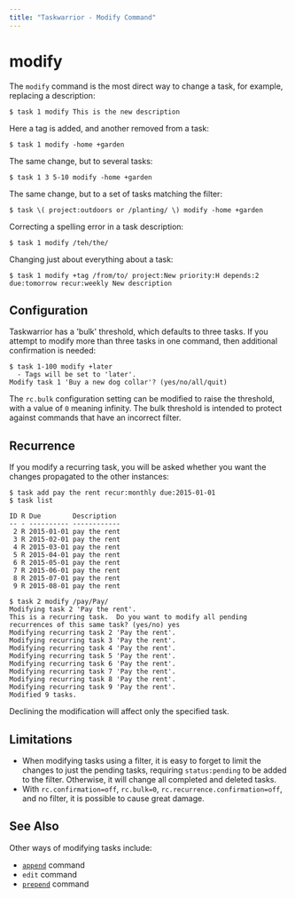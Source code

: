 ```yaml
---
title: "Taskwarrior - Modify Command"
---
```


# modify

The `modify` command is the most direct way to change a task, for example, replacing a description:

```
$ task 1 modify This is the new description
```

Here a tag is added, and another removed from a task:

```
$ task 1 modify -home +garden
```

The same change, but to several tasks:

```
$ task 1 3 5-10 modify -home +garden
```
The same change, but to a set of tasks matching the filter:

```
$ task \( project:outdoors or /planting/ \) modify -home +garden
```

Correcting a spelling error in a task description:

```
$ task 1 modify /teh/the/
```

Changing just about everything about a task:

```
$ task 1 modify +tag /from/to/ project:New priority:H depends:2 due:tomorrow recur:weekly New description
```

## Configuration

Taskwarrior has a 'bulk' threshold, which defaults to three tasks.
If you attempt to modify more than three tasks in one command, then additional confirmation is needed:

```
$ task 1-100 modify +later
  - Tags will be set to 'later'.
Modify task 1 'Buy a new dog collar'? (yes/no/all/quit)
```

The `rc.bulk` configuration setting can be modified to raise the threshold, with a value of `0` meaning infinity.
The bulk threshold is intended to protect against commands that have an incorrect filter.

## Recurrence

If you modify a recurring task, you will be asked whether you want the changes propagated to the other instances:

```
$ task add pay the rent recur:monthly due:2015-01-01
$ task list

ID R Due        Description
-- - ---------- ------------
 2 R 2015-01-01 pay the rent
 3 R 2015-02-01 pay the rent
 4 R 2015-03-01 pay the rent
 5 R 2015-04-01 pay the rent
 6 R 2015-05-01 pay the rent
 7 R 2015-06-01 pay the rent
 8 R 2015-07-01 pay the rent
 9 R 2015-08-01 pay the rent

$ task 2 modify /pay/Pay/
Modifying task 2 'Pay the rent'.
This is a recurring task.  Do you want to modify all pending recurrences of this same task? (yes/no) yes
Modifying recurring task 2 'Pay the rent'.
Modifying recurring task 3 'Pay the rent'.
Modifying recurring task 4 'Pay the rent'.
Modifying recurring task 5 'Pay the rent'.
Modifying recurring task 6 'Pay the rent'.
Modifying recurring task 7 'Pay the rent'.
Modifying recurring task 8 'Pay the rent'.
Modifying recurring task 9 'Pay the rent'.
Modified 9 tasks.
```

Declining the modification will affect only the specified task.

## Limitations

- When modifying tasks using a filter, it is easy to forget to limit the changes to just the pending tasks, requiring `status:pending` to be added to the filter.
  Otherwise, it will change all completed and deleted tasks.
- With `rc.confirmation=off`, `rc.bulk=0`, `rc.recurrence.confirmation=off`, and no filter, it is possible to cause great damage.

## See Also

Other ways of modifying tasks include:

- [`append`](../append/) command
- `edit` command
- [`prepend`](../prepend/) command

